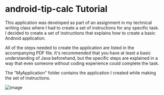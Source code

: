 # android-tip-calc Tutorial

This application was developed as part of an assignment in my technical writing class where I had to create a set of instructions for any specific task. I decided to create a set of instructions that explains how to create a basic Android application. 

All of the steps needed to create the application are listed in the accompanying PDF file. It's recommended that you have at least a basic understanding of Java beforehand, but the specific steps are explained in a way that even someone without coding experience could complete the task.

The "MyApplication" folder contains the application I created while making the set of instructions. 

![image](https://github.com/j-sprague/android-tip-calc/assets/73149971/3db266b0-e5f6-49f8-b179-dd1eb3ac9bfc)
